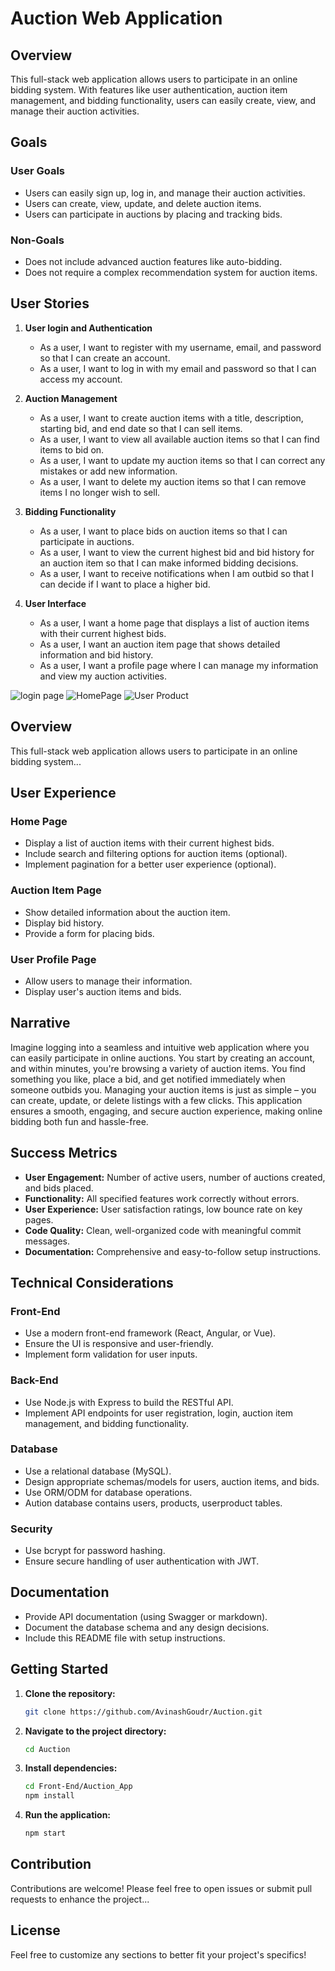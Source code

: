 # Auction Web Application

## Overview

This full-stack web application allows users to participate in an online bidding system. With features like user authentication, auction item management, and bidding functionality, users can easily create, view, and manage their auction activities.

## Goals

### User Goals
- Users can easily sign up, log in, and manage their auction activities.
- Users can create, view, update, and delete auction items.
- Users can participate in auctions by placing and tracking bids.

### Non-Goals
- Does not include advanced auction features like auto-bidding.
- Does not require a complex recommendation system for auction items.

## User Stories

1. **User login and Authentication**
   - As a user, I want to register with my username, email, and password so that I can create an account.
   - As a user, I want to log in with my email and password so that I can access my account.

2. **Auction Management**
   - As a user, I want to create auction items with a title, description, starting bid, and end date so that I can sell items.
   - As a user, I want to view all available auction items so that I can find items to bid on.
   - As a user, I want to update my auction items so that I can correct any mistakes or add new information.
   - As a user, I want to delete my auction items so that I can remove items I no longer wish to sell.

3. **Bidding Functionality**
   - As a user, I want to place bids on auction items so that I can participate in auctions.
   - As a user, I want to view the current highest bid and bid history for an auction item so that I can make informed bidding decisions.
   - As a user, I want to receive notifications when I am outbid so that I can decide if I want to place a higher bid.

4. **User Interface**
   - As a user, I want a home page that displays a list of auction items with their current highest bids.
   - As a user, I want an auction item page that shows detailed information and bid history.
   - As a user, I want a profile page where I can manage my information and view my auction activities.

![login page](images/login.png)
![HomePage](images/homepage.png)
![User Product](images/userproduct.png)

## Overview

This full-stack web application allows users to participate in an online bidding system...


## User Experience

### Home Page
- Display a list of auction items with their current highest bids.
- Include search and filtering options for auction items (optional).
- Implement pagination for a better user experience (optional).

### Auction Item Page
- Show detailed information about the auction item.
- Display bid history.
- Provide a form for placing bids.

### User Profile Page
- Allow users to manage their information.
- Display user's auction items and bids.

## Narrative

Imagine logging into a seamless and intuitive web application where you can easily participate in online auctions. You start by creating an account, and within minutes, you're browsing a variety of auction items. You find something you like, place a bid, and get notified immediately when someone outbids you. Managing your auction items is just as simple – you can create, update, or delete listings with a few clicks. This application ensures a smooth, engaging, and secure auction experience, making online bidding both fun and hassle-free.

## Success Metrics
- **User Engagement:** Number of active users, number of auctions created, and bids placed.
- **Functionality:** All specified features work correctly without errors.
- **User Experience:** User satisfaction ratings, low bounce rate on key pages.
- **Code Quality:** Clean, well-organized code with meaningful commit messages.
- **Documentation:** Comprehensive and easy-to-follow setup instructions.

## Technical Considerations

### Front-End
- Use a modern front-end framework (React, Angular, or Vue).
- Ensure the UI is responsive and user-friendly.
- Implement form validation for user inputs.

### Back-End
- Use Node.js with Express to build the RESTful API.
- Implement API endpoints for user registration, login, auction item management, and bidding functionality.

### Database
- Use a relational database (MySQL).
- Design appropriate schemas/models for users, auction items, and bids.
- Use ORM/ODM for database operations.
- Aution database contains users, products, userproduct tables.

### Security
- Use bcrypt for password hashing.
- Ensure secure handling of user authentication with JWT.

## Documentation
- Provide API documentation (using Swagger or markdown).
- Document the database schema and any design decisions.
- Include this README file with setup instructions.

## Getting Started

1. **Clone the repository:**
   ```bash
   git clone https://github.com/AvinashGoudr/Auction.git

2. **Navigate to the project directory:**
    ```bash
    cd Auction

3. **Install dependencies:**
    ```bash
    cd Front-End/Auction_App
    npm install

4. **Run the application:**
    ```bash
    npm start

## Contribution
Contributions are welcome! Please feel free to open issues or submit pull requests to enhance the project...

## License
Feel free to customize any sections to better fit your project's specifics!